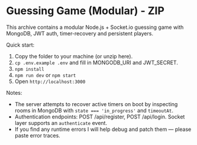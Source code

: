 # Guessing Game (Modular) - ZIP

This archive contains a modular Node.js + Socket.io guessing game with MongoDB, JWT auth, timer-recovery and persistent players.

Quick start:
1. Copy the folder to your machine (or unzip here).
2. `cp .env.example .env` and fill in MONGODB_URI and JWT_SECRET.
3. `npm install`
4. `npm run dev` or `npm start`
5. Open `http://localhost:3000`

Notes:
- The server attempts to recover active timers on boot by inspecting rooms in MongoDB with `state === 'in_progress'` and `timeoutAt`.
- Authentication endpoints: POST /api/register, POST /api/login. Socket layer supports an `authenticate` event.
- If you find any runtime errors I will help debug and patch them — please paste error traces.

